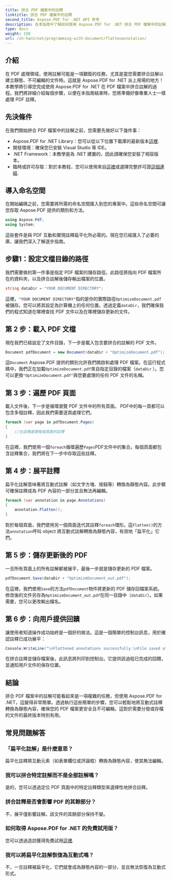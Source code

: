 ```yaml
---
title: 拼合 PDF 檔案中的註釋
linktitle: 拼合 PDF 檔案中的註釋
second_title: Aspose.PDF for .NET API 參考
description: 在本指南中了解如何使用 Aspose.PDF for .NET 拼合 PDF 檔案中的註解。透過我們詳細的教學簡化您的 PDF 管理流程。
type: docs
weight: 150
url: /zh-hant/net/programming-with-document/flattenannotation/
---
```

## 介紹

在 PDF 處理領域，使用註解可能是一項艱鉅的任務，尤其是當您需要拼合註解以建立靜態、不可編輯的文件時。這就是 Aspose.PDF for .NET 派上用場的地方！本教學將引導您完成使用 Aspose.PDF for .NET 在 PDF 檔案中拼合註解的過程。我們將詳細介紹每個步驟，以便在本指南結束時，您將準備好像專業人士一樣處理 PDF 註釋。

## 先決條件

在我們開始拼合 PDF 檔案中的註解之前，您需要先做好以下幾件事：

-  Aspose.PDF for .NET Library：您可以從以下位置下載庫的最新版本[這裡](https://releases.aspose.com/pdf/net/).
- 開發環境：確保您已安裝 Visual Studio 等 IDE。
- .NET Framework：本教學是為 .NET 建置的，因此請確保您安裝了相容版本。
- 臨時或許可存取：對於本教程，您可以使用來自[這裡](https://purchase.aspose.com/temporary-license/)或選擇完整許可證[這個連結](https://purchase.aspose.com/buy).

## 導入命名空間

在開始編碼之前，您需要將所需的命名空間匯入到您的專案中。這些命名空間可讓您存取 Aspose.PDF 提供的類別和方法。

```csharp
using Aspose.Pdf;
using System;
```

這些套件是與 PDF 互動和實現註釋扁平化所必需的。現在您已經匯入了必要的庫，讓我們深入了解逐步指南。

## 步驟1：設定文檔目錄的路徑

我們需要做的第一件事是指定 PDF 檔案的儲存路徑。此路徑將指向 PDF 檔案所在的資料夾，以及拼合註解後儲存輸出檔案的位置。

```csharp
string dataDir = "YOUR DOCUMENT DIRECTORY";
```

這裡，`"YOUR DOCUMENT DIRECTORY"`指的是你的實際路徑`OptimizeDocument.pdf`被儲存。您可以將其設定為計算機上的任何位置。透過定義`dataDir`，我們確保我們的程式知道在哪裡查找 PDF 文件以及在哪裡儲存更新的文件。 

## 第 2 步：載入 PDF 文檔

現在我們已經設定了文件目錄，下一步是載入包含要拼合的註解的 PDF 文件。

```csharp
Document pdfDocument = new Document(dataDir + "OptimizeDocument.pdf");
```

這`Document` Aspose.PDF 提供的類別允許我們開啟和處理 PDF 檔案。在這行程式碼中，我們正在加載`OptimizeDocument.pdf`來自指定目錄的檔案（`dataDir` ）。您可以更換`"OptimizeDocument.pdf"`與您要處理的任何 PDF 文件的名稱。

## 第 3 步：遍歷 PDF 頁面

載入文件後，下一步是循環瀏覽 PDF 文件中的所有頁面。 PDF中的每一頁都可以包含多個註釋，因此我們需要逐頁處理它們。

```csharp
foreach (var page in pdfDocument.Pages)
{
    //在這裡處理每個頁面的註釋
}
```

在這裡，我們使用一個`foreach`循環遍歷`Pages`PDF文件中的集合。每個頁面都包含註釋集合，我們將在下一步中存取這些註釋。

## 第 4 步：展平註釋

扁平化註解意味著將互動式註解（如文字方塊、按鈕等）轉換為靜態內容。此步驟可確保註釋成為 PDF 內容的一部分並且無法再編輯。

```csharp
foreach (var annotation in page.Annotations)
{
    annotation.Flatten();
}
```

對於每個頁面，我們使用另一個頁面迭代其註釋`foreach`環形。這`Flatten()`的方法`annotation`呼叫 object 將互動式註解轉換為靜態內容，有效地「扁平化」它們。

## 第 5 步：儲存更新後的 PDF

一旦所有頁面上的所有註解都被展平，最後一步就是儲存更新的 PDF 檔案。

```csharp
pdfDocument.Save(dataDir + "OptimizeDocument_out.pdf");
```

在這裡，我們使用`Save`的方法`pdfDocument`物件將更新的 PDF 儲存回檔案系統。修改後的文件另存為`OptimizeDocument_out.pdf`在同一目錄中（`dataDir`）。如果需要，您可以更改輸出檔名。

## 第 6 步：向用戶提供回饋

讓使用者知道操作成功始終是一個好的做法。這是一個簡單的控制台訊息，用於確認註釋已成功展平：

```csharp
Console.WriteLine("\nFlattened annotations successfully.\nFile saved at " + dataDir);
```

在拼合註釋並儲存檔案後，此訊息將列印到控制台。它提供該過程已完成的回饋，並通知用戶文件的保存位置。

## 結論

拼合 PDF 檔案中的註解可能看起來是一項複雜的任務，但使用 Aspose.PDF for .NET，這變得非常簡單。透過執行這些簡單的步驟，您可以輕鬆地將互動式註釋轉換為靜態內容，確保您的 PDF 檔案更安全且不可編輯。這對於需要分發或存檔的文件的最終版本特別有用。

## 常見問題解答

### 「扁平化註解」是什麼意思？
扁平化註釋將互動元素（如表單欄位或評論框）轉換為靜態內容，使其無法編輯。

### 我可以拼合特定註解而不是全部註解嗎？
是的，您可以透過定位 PDF 頁面中的特定註釋類型來選擇性地拼合註釋。

### 拼合註釋是否會影響 PDF 的其餘部分？
不，展平僅影響註解。該文件的其餘部分保持不變。

### 如何取得 Aspose.PDF for .NET 的免費試用版？
您可以透過造訪獲得免費試用[這裡](https://releases.aspose.com/).

### 我可以將扁平化註解恢復為互動式嗎？
不，一旦註釋被扁平化，它們就會成為靜態內容的一部分，並且無法恢復為互動式形式。